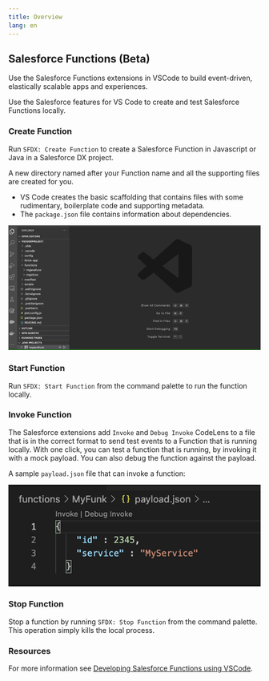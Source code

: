 ```yaml
---
title: Overview
lang: en
---
```

## Salesforce Functions (Beta)
Use the Salesforce Functions extensions in VSCode to build event-driven, elastically scalable apps and experiences.

Use the Salesforce features for VS Code to create and test Salesforce Functions locally.

### Create Function
Run `SFDX: Create Function` to create a Salesforce Function in Javascript or Java in a Salesforce DX project.

A new directory named after your Function name and all the supporting files are created for you.

* VS Code creates the basic scaffolding that contains files with some rudimentary, boilerplate code and supporting metadata.
* The `package.json` file contains information about dependencies.

![Create Function](../../../images/vs_code_create_func.gif)
### Start Function
Run `SFDX: Start Function` from the command palette to run the function locally.

### Invoke Function
The Salesforce extensions add `Invoke` and `Debug Invoke` CodeLens to a file that is in the correct format to send test events to a Function that is running locally. With one click, you can test a function that is running, by invoking it with a mock payload. You can also debug the function against the payload.

A sample `payload.json` file that can invoke a function:

![Invoke Debug ](../../../images/vscode_func_payload.png)

### Stop Function
Stop a function by running `SFDX: Stop Function` from the command palette. This operation simply kills the local process.

### Resources
For more information see [Developing Salesforce Functions using VSCode](https://dev.beta.developer.salesforce.com/docs/platform/functions/guide/vs-intro.html#prerequisites). 